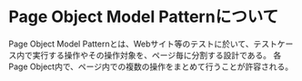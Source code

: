 # Page Object Model Patternについて

Page Object Model Patternとは、Webサイト等のテストに於いて、テストケース内で実行する操作やその操作対象を、ページ毎に分割する設計である。
各Page Object内で、ページ内での複数の操作をまとめて行うことが許容される。
